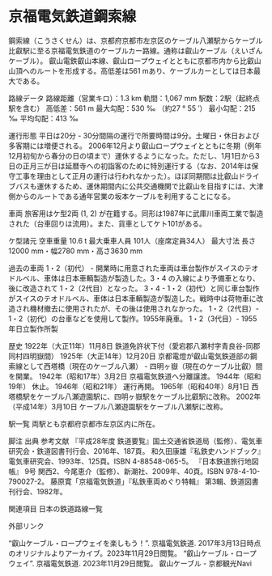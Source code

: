 # 京福電気鉄道鋼索線

鋼索線（こうさくせん）は、京都府京都市左京区のケーブル八瀬駅からケーブル比叡駅に至る京福電気鉄道のケーブルカー路線。通称は叡山ケーブル（えいざんケーブル）。
叡山電鉄叡山本線、叡山ロープウェイとともに京都市内から比叡山山頂へのルートを形成する。高低差は561 mあり、ケーブルカーとしては日本最大である。

路線データ
路線距離（営業キロ）：1.3 km
軌間：1,067 mm
駅数：2駅（起終点駅を含む）
高低差：561 m
最大勾配：530 ‰ （約27 ° 55 ′）
最小勾配：215 ‰
平均勾配：413 ‰

運行形態
平日は20分 - 30分間隔の運行で所要時間は9分。土曜日・休日および多客期には増便される。
2006年12月より叡山ロープウェイとともに冬期（例年12月初旬から春分の日の頃まで）運休するようになった。ただし、1月1日から3日の正月三が日は延暦寺への初詣客のために特別運行する（なお、2014年は保守工事を理由として正月の運行は行われなかった）。ほぼ同期間は比叡山ドライブバスも運休するため、運休期間内に公共交通機関で比叡山を目指すには、大津側からのルートである通年営業の坂本ケーブルを利用することになる。

車両
旅客用はケ型2両 (1, 2) が在籍する。同形は1987年に武庫川車両工業で製造された（台車回りは流用）。また、貨車としてケト101がある。

ケ型諸元
空車重量 10.6 t
最大乗車人員 101人（座席定員34人）
最大寸法 長さ12000 mm・幅2780 mm・高さ3630 mm

過去の車両
1・2（初代） - 開業時に用意された車両は車台製作がスイスのテオドルベル、車体は日本車輌製造が製造した。3・4 の入線により予備車となり、後に改造されて 1・2（2代目）となった。
3・4  -  1・2（初代）と同じ車台製作がスイスのテオドルベル、車体は日本車輌製造が製造した。戦時中は荷物車に改造され機材撤去に使用されたが、その後は使用されなかった。
1・2（2代目）- 1・2（初代）の台車などを使用して製作。1955年廃車。
1・2（3代目）- 1955年日立製作所製

歴史
1922年（大正11年）11月8日 鉄道免許状下付（愛宕郡八瀬村字青良谷-同郡同村四明嶽間）
1925年（大正14年）12月20日 京都電燈が叡山電気鉄道部の鋼索線として西塔橋（現在のケーブル八瀬） - 四明ヶ嶽（現在のケーブル比叡）間を開業。
1942年（昭和17年）3月2日 京福電気鉄道へ分離譲渡。
1944年（昭和19年） 休止。
1946年（昭和21年） 運行再開。
1965年（昭和40年）8月1日 西塔橋駅をケーブル八瀬遊園駅に、四明ヶ嶽駅をケーブル比叡駅に改称。
2002年（平成14年）3月10日 ケーブル八瀬遊園駅をケーブル八瀬駅に改称。

駅一覧
両駅とも京都府京都市左京区内に所在。

脚注
出典
参考文献
『平成28年度 鉄道要覧』国土交通省鉄道局（監修）、電気車研究会・鉄道図書刊行会、2016年、187頁。 
和久田康雄『私鉄史ハンドブック』電気車研究会、1993年、125頁。ISBN 4-88548-065-5。 
『日本鉄道旅行地図帳』 9号 関西2、今尾恵介（監修）、新潮社、2009年、40頁。ISBN 978-4-10-790027-2。 
藤原寛「京福電気鉄道」『私鉄車両めぐり特輯』 第3輯、鉄道図書刊行会、1982年。

関連項目
日本の鉄道路線一覧

外部リンク

“叡山ケーブル・ロープウェイを楽しもう！”.   京福電気鉄道. 2017年3月13日時点のオリジナルよりアーカイブ。2023年11月29日閲覧。
“叡山ケーブル・ロープウェイ”.   京福電気鉄道. 2023年11月29日閲覧。
叡山ケーブル - 京都観光Navi